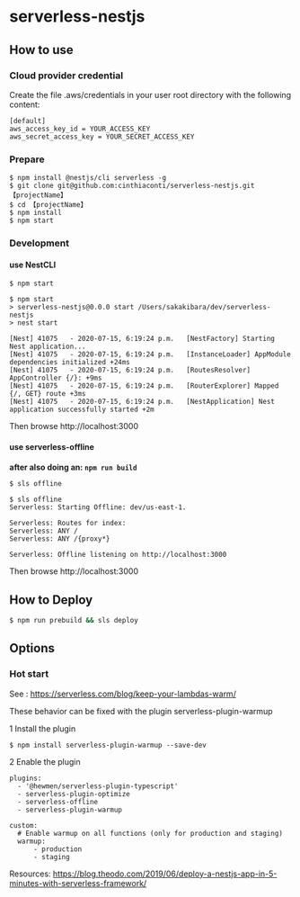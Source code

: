 # serverless-nestjs

## How to use

### Cloud provider credential

Create the file .aws/credentials in your user root directory with the following content:

```
[default]
aws_access_key_id = YOUR_ACCESS_KEY
aws_secret_access_key = YOUR_SECRET_ACCESS_KEY
```

### Prepare

```
$ npm install @nestjs/cli serverless -g
$ git clone git@github.com:cinthiaconti/serverless-nestjs.git 【projectName】
$ cd 【projectName】
$ npm install
$ npm start
```

### Development

#### use NestCLI

```
$ npm start
```

```
$ npm start
> serverless-nestjs@0.0.0 start /Users/sakakibara/dev/serverless-nestjs
> nest start

[Nest] 41075   - 2020-07-15, 6:19:24 p.m.   [NestFactory] Starting Nest application...
[Nest] 41075   - 2020-07-15, 6:19:24 p.m.   [InstanceLoader] AppModule dependencies initialized +24ms
[Nest] 41075   - 2020-07-15, 6:19:24 p.m.   [RoutesResolver] AppController {/}: +9ms
[Nest] 41075   - 2020-07-15, 6:19:24 p.m.   [RouterExplorer] Mapped {/, GET} route +3ms
[Nest] 41075   - 2020-07-15, 6:19:24 p.m.   [NestApplication] Nest application successfully started +2m
```

Then browse http://localhost:3000

#### use serverless-offline

**after also doing an: `npm run build`**

```bash
$ sls offline
```

```
$ sls offline
Serverless: Starting Offline: dev/us-east-1.

Serverless: Routes for index:
Serverless: ANY /
Serverless: ANY /{proxy*}

Serverless: Offline listening on http://localhost:3000
```

Then browse http://localhost:3000

## How to Deploy

```bash
$ npm run prebuild && sls deploy
```

## Options

### Hot start

See : https://serverless.com/blog/keep-your-lambdas-warm/

These behavior can be fixed with the plugin serverless-plugin-warmup

1 Install the plugin

```
$ npm install serverless-plugin-warmup --save-dev
```

2 Enable the plugin

```
plugins:
  - '@hewmen/serverless-plugin-typescript'
  - serverless-plugin-optimize
  - serverless-offline
  - serverless-plugin-warmup

custom:
  # Enable warmup on all functions (only for production and staging)
  warmup:
      - production
      - staging
```

Resources:
https://blog.theodo.com/2019/06/deploy-a-nestjs-app-in-5-minutes-with-serverless-framework/
